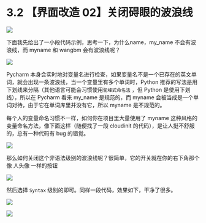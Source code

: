 # 3.2 【界面改造 02】关闭碍眼的波浪线

![](http://image.iswbm.com/20200804124133.png)

下面我先给出了一小段代码示例，思考一下，为什么name，my_name 不会有波浪线，而 myname 和 wangbm 会有波浪线呢？

![](http://image.python-online.cn/FtFPI89AOKmPLNpNxf-jdkn1BDLW)

Pycharm 本身会实时地对变量名进行检查，如果变量名不是一个已存在的英文单词，就会出现一条波浪线，当一个变量里有多个单词时，Python 推荐的写法是用下划线来分隔（其他语言可能会习惯使用`驼峰式命名法` ，但 Python 是使用下划线），所以在 Pycharm 看来  my_name 是规范的，而 myname 会被当成是一个单词对待，由于它在单词库里并没有它，所以 myname 是不规范的。

每个人的变量命名习惯不一样，如何你在项目里大量使用了 myname 这种风格的变量命名方法，像下面这样（随便找了一段 cloudinit 的代码），是让人挺不舒服的，总有一种代码有 bug 的错觉。

![](http://image.python-online.cn/FiKyU6tjQauWXfaVfKLhwi3NkXBf)

那么如何关闭这个非语法级别的波浪线呢？很简单，它的开关就在你的右下角那个像 人头像 一样的按钮

![](http://image.python-online.cn/FsAM-8HyzSrLWZJ_lg3ofw84_ibf)

然后选择 `Syntax` 级别的即可。同样一段代码，效果如下，干净了很多。

![](http://image.python-online.cn/FgJCtNYkjPfBaTbRxwb3Z6icHqkf)



![](http://image.iswbm.com/20200607174235.png)